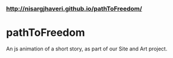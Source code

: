 ### http://nisargjhaveri.github.io/pathToFreedom/

pathToFreedom
=============

An js animation of a short story, as part of our Site and Art project.
